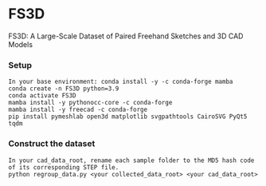 # FS3D
FS3D: A Large-Scale Dataset of Paired Freehand Sketches and 3D CAD Models
### Setup
```
In your base environment: conda install -y -c conda-forge mamba
conda create -n FS3D python=3.9
conda activate FS3D
mamba install -y pythonocc-core -c conda-forge
mamba install -y freecad -c conda-forge
pip install pymeshlab open3d matplotlib svgpathtools CairoSVG PyQt5 tqdm
```
### Construct the dataset
```
In your cad_data_root, rename each sample folder to the MD5 hash code of its corresponding STEP file.
python regroup_data.py <your collected_data_root> <your cad_data_root>
```